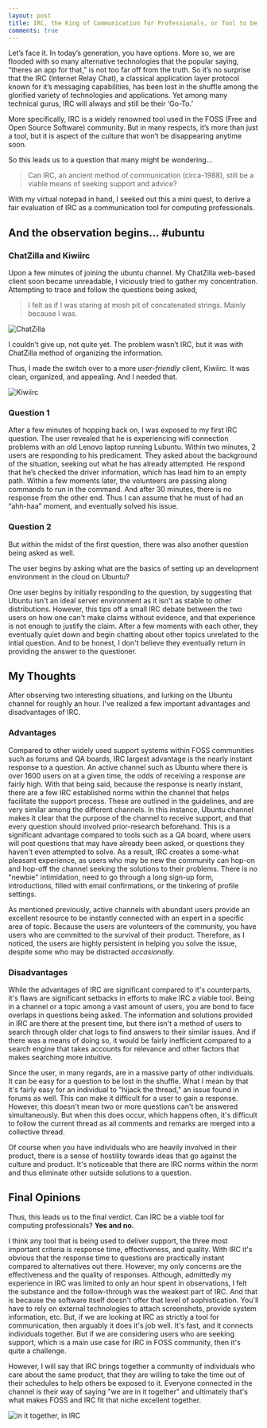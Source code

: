 ```yaml
---
layout: post
title: IRC, the King of Communication for Professionals, or Tool to be Forgotten?
comments: true
---
```


Let’s face it. In today’s generation, you have options. More so, we are flooded with so many alternative technologies that the popular saying, “theres an app for that,” is not too far off from the truth. So it’s no surprise that the IRC (Internet Relay Chat), a classical application layer protocol known for it’s messaging capabilities, has been lost in the shuffle among the glorified variety of technologies and applications. Yet among many technical gurus, IRC will always and still be their ‘Go-To.’

More specifically, IRC is a widely renowned tool used in the FOSS (Free and Open Source Software) community. But in many respects, it’s more than just a tool, but it is aspect of the culture that won’t be disappearing anytime soon. 

So this leads us to a question that many might be wondering…

> Can IRC, an ancient method of communication (circa-1988), still be a viable means of seeking support and advice?

With my virtual notepad in hand, I seeked out this a mini quest, to derive a fair evaluation of IRC as a communication tool for computing professionals.

## And the observation begins... #ubuntu
### ChatZilla and Kiwiirc
Upon a few minutes of joining the ubuntu channel. My ChatZilla web-based client soon became unreadable, I viciously tried to gather my concentration. Attempting to trace and follow the questions being asked,

>  I felt as if I was staring at mosh pit of concatenated strings. Mainly because I was.

![ChatZilla](/images/chatzilla.png)

I couldn’t give up, not quite yet. The problem wasn’t IRC, but it was with ChatZilla method of organizing the information. 

Thus, I made the switch over to a more *user-friendly* client, Kiwiirc. It was clean, organized, and appealing. And I needed that.

![Kiwiirc](/images/kiwi.png)

### Question 1
After a few minutes of hopping back on, I was exposed to my first IRC question. The user revealed that he is experiencing wifi connection problems with an old Lenovo laptop running Lubuntu. Within two minutes, 2 users are responding to his predicament. They asked about the background of the situation, seeking out what he has already attempted. He respond that he’s checked the driver information, which has lead him to an empty path. Within a few moments later, the volunteers are passing along commands to run in the command. And after 30 minutes, there is no response from the other end. Thus I can assume that he must of had an “ahh-haa” moment, and eventually solved his issue. 

### Question 2
But within the midst of the first question, there was also another question being asked as well.

The user begins by asking what are the basics of setting up an development environment in the cloud on Ubuntu?

One user begins by initially responding to the question, by suggesting that Ubuntu isn't an ideal server environment as it isn't as stable to other distributions. However, this tips off a small IRC debate between the two users on how one can't make claims without evidence, and that experience is not enough to justify the claim. After a few moments with each other, they eventually quiet down and begin chatting about other topics unrelated to the intial question. And to be honest, I don't believe they eventually return in providing the answer to the questioner.

## My Thoughts
After observing two interesting situations, and lurking on the Ubuntu channel for roughly an hour. I've realized a few important advantages and disadvantages of IRC.

### Advantages
Compared to other widely used support systems within FOSS communities such as forums and QA boards, IRC largest advantage is the nearly instant response to a question. An active channel such as Ubuntu where there is over 1600 users on at a given time, the odds of receiving a response are fairly high. With that being said, because the response is nearly instant, there are a few IRC established norms within the channel that helps facilitate the support process. These are outlined in the guidelines, and are very similar among the different channels. In this instance, Ubuntu channel makes it clear that the purpose of the channel to receive support, and that every question should involved prior-research beforehand. This is a significant advantage compared to tools such as a QA board, where users will post questions that may have already been asked, or questions they haven't even attempted to solve. As a result, IRC creates a some-what pleasant experience, as users who may be new the community can hop-on and hop-off the channel seeking the solutions to their problems. There is no "newbie" intimidation, need to go through a long sign-up form, introductions, filled with email confirmations, or the tinkering of profile settings.

As mentioned previously, active channels with abundant users provide an excellent resource to be instantly connected with an expert in a specific area of topic. Because the users are volunteers of the community, you have users who are committed to the survival of their product. Therefore, as I noticed, the users are highly persistent in helping you solve the issue, despite some who may be distracted *occasionally*.

### Disadvantages
While the advantages of IRC are significant compared to it's counterparts, it's flaws are significant setbacks in efforts to make IRC a viable tool. Being in a channel or a topic among a vast amount of users, you are bond to face overlaps in questions being asked. The information and solutions provided in IRC are there at the present time, but there isn't a method of users to search through older chat logs to find answers to their similar issues. And if there was a means of doing so, it would be fairly inefficient compared to a search engine that takes accounts for relevance and other factors that makes searching more intuitive. 

Since the user, in many regards, are in a massive party of other individuals. It can be easy for a question to be lost in the shuffle. What I mean by that it's fairly easy for an individual to "hijack the thread," an issue found in forums as well. This can make it difficult for a user to gain a response. However, this doesn't mean two or more questions can't be answered simultaneously. But when this does occur, which happens often, it's difficult to follow the current thread as all comments and remarks are merged into a collective thread.

Of course when you have individuals who are heavily involved in their product, there is a sense of hostility towards ideas that go against the culture and product. It's noticeable that there are IRC norms within the norm and thus eliminate other outside solutions to a question.

## Final Opinions
Thus, this leads us to the final verdict. Can IRC be a viable tool for computing professionals? **Yes and no.**

I think any tool that is being used to deliver support, the three most important criteria is response time, effectiveness, and quality. With IRC it's obvious that the response time to questions are practically instant compared to alternatives out there. However, my only concerns are the effectiveness and the quality of responses. Although, admittedly my experience in IRC was limited to only an hour spent in observations, I felt the substance and the follow-through was the weakest part of IRC. And that is because the software itself doesn't offer that level of sophistication. You'll have to rely on external technologies to attach screenshots, provide system information, etc. But, if we are looking at IRC as strictly a tool for communication, then arguably it does it's job well. It's fast, and it connects individuals together. But if we are considering users who are seeking support, which is a main use case for IRC in FOSS community, then it's quite a challenge.

However, I will say that IRC brings together a community of individuals who care about the same product, that they are willing to take the time out of their schedules to help others be exposed to it. Everyone connected in the channel is their way of saying "we are in it together" and ultimately that's what makes FOSS and IRC fit that niche excellent together.

![in it together, in IRC](/images/kiwi.png)

